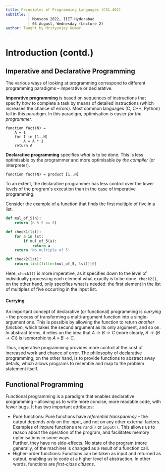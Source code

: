 ```yaml
---
title: Principles of Programming Languages (CS1.402)
subtitle: |
          | Monsoon 2022, IIIT Hyderabad
          | 03 August, Wednesday (Lecture 2)
author: Taught by Mrityunjay Kumar
---
```


# Introduction (contd.)
## Imperative and Declarative Programming
The various ways of looking at programming correspond to different programming paradigms – imperative or declarative.

**Imperative programming** is based on sequences of instructions that specify *how* to complete a task by means of detailed instructions (which increases the chance of errors). Most common languages (C, C++, Python) fall in this paradigm. In this paradigm, optimisation is easier *for the programmer*.  
```
function fact(N) =
    A = 1
    for I in [1..N]
        A = A * I
    return A
```

**Declarative programming** specifies *what* is to be done. This is less optimisable by the programmer and more optimisable *by the compiler* (or interpreter).
```
function fact(N) = product [1..N]
```
To an extent, the declarative programmer has less control over the lower levels of the program's execution than in the case of imperative programming.

Consider the example of a function that finds the first multiple of five in a list.
```py
def mul_of_5(n):
    return (n % 5 == 0)

def check1(lst):
    for a in lst:
        if mul_of_5(a):
            return a
    return 'No multiple of 5'

def check2(lst):
    return list(filter(mul_of_5, lst))[0]
```

Here, `check1()` is more imperative, as it specifies down to the level of individually processing each element what exactly is to be done. `check2()`, on the other hand, only specifies what is needed: the first element in the list of multiples of five occurring in the input list.


#### Currying
An important concept of declarative (or functional) programming is *currying* – the process of transforming a multi-argument function into a single-argument one. This is possible by allowing the function to return *another function*, which takes the second argument as its only argument, and so on. In abstract terms, it relies on the idea that $A \to B \to C$ (more clearly, $A \to (B \to C)$) is isomorphic to $A \times B \to C$.

Thus, imperative programming provides more control at the cost of increased work and chance of error. The philosophy of declarative programming, on the other hand, is to provide functions to abstract away details, which allows programs to resemble and map to the problem statement itself.

## Functional Programming
Functional programming is a paradigm that enables declarative programming – allowing us to write more concise, more readable code, with fewer bugs. It has two important attributes:

* Pure functions: Pure functions have *referential transparency* – the output depends *only* on the input, and not on any other external factors. Examples of impure functions are `rand()` or `input()`. This allows us to reason about the operation of the program, and facilitates memory optimisations in some ways.  
  Further, they have no side-effects. No state of the program (more generally, of the machine) is changed as a result of a function call.
* Higher-order functions: Functions can be taken as input and returned as output, enabling us to code at a higher level of abstraction. In other words, functions are *first-class citizens*.